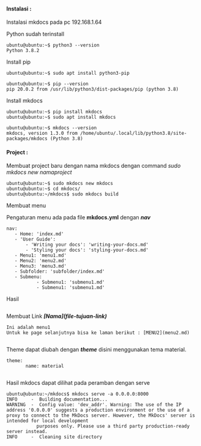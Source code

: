 <h4>Instalasi :</h4>

<p>Instalasi mkdocs pada pc 192.168.1.64</p>

<p>Python sudah terinstall</p>

<pre>
<code>ubuntu@ubuntu:~$ python3 --version
Python 3.8.2
</code></pre>

<p>Install pip</p>

<pre>
<code>ubuntu@ubuntu:~$ sudo apt install python3-pip
</code></pre>

<pre>
<code>ubuntu@ubuntu:~$ pip --version
pip 20.0.2 from /usr/lib/python3/dist-packages/pip (python 3.8)
</code></pre>

<p>Install mkdocs</p>

<pre>
<code>ubuntu@ubuntu:~$ pip install mkdocs
ubuntu@ubuntu:~$ sudo apt install mkdocs
</code></pre>

<pre>
<code>ubuntu@ubuntu:~$ mkdocs --version
mkdocs, version 1.3.0 from /home/ubuntu/.local/lib/python3.8/site-packages/mkdocs (Python 3.8)
</code></pre>

<h4>Project :&nbsp;</h4>

<p>Membuat project baru dengan nama mkdocs dengan command&nbsp;<em>sudo mkdocs new namaproject</em></p>

<pre>
<code>ubuntu@ubuntu:~$ sudo mkdocs new mkdocs
ubuntu@ubuntu:~$ cd mkdocs/
ubuntu@ubuntu:~/mkdocs$ sudo mkdocs build
</code></pre>

<p>Membuat menu</p>

<p>Pengaturan menu ada pada file&nbsp;<strong>mkdocs.yml</strong>&nbsp;dengan&nbsp;<em><strong>nav</strong></em></p>

<pre>
<code>nav:
   - Home: 'index.md'
   - 'User Guide':
       - 'Writing your docs': 'writing-your-docs.md'
       - 'Styling your docs': 'styling-your-docs.md'
   - Menu1: 'menu1.md'
   - Menu2: 'menu2.md'
   - Menu3: 'menu3.md'
   - Subfolder: 'subfolder/index.md'
   - Submenu:
           - Submenu1: 'submenu1.md'
           - Submenu1: 'submenu1.md'
</code></pre>

<p>Hasil</p>

<p><img alt="" src="https://taiga.rujak.id/media/attachments/1/0/5/5/3bc962d8cc320973da0a9925be548134f3063dacd5ed58ce2e09947bd0c9/desktop-screenshot.png?token=YskJzg%3AcwiQCiaA6A3d4LRrZc9RzA7DJ3rpKNYs0hBt23DQnxOUWOjEqTqShpo0a8BWxQ8wHNZ-ovsKVRAxZ7ds-ofsDQ#_taiga-refresh=issue:12414" /></p>

<p>Membuat Link&nbsp;<em><strong>[Nama](file-tujuan-link)</strong></em></p>

<pre>
<code>Ini adalah menu1
Untuk ke page selanjutnya bisa ke laman berikut : [MENU2](menu2.md)
</code></pre>

<p><img alt="" src="https://taiga.rujak.id/media/attachments/b/0/d/3/94d4a57b3ce03386ef380f170ee2c4c49d8240837f1f7becae9e2d9a813b/menu1-my-docs.png?token=YskJzg%3A_E9Yl3MAdXCSzOsoHQLz0z9DVeixYgv_gcPu7fxVilJanOqAi4dogidBz6CM1bB4CFXKpRCrAZ9GpcDULnUblw#_taiga-refresh=issue:12415" /></p>

<p>Theme dapat diubah dengan&nbsp;<em><strong>theme</strong></em>&nbsp;disini menggunakan tema material.</p>

<pre>
<code>theme:
       name: material
</code></pre>

<p><img alt="" src="https://taiga.rujak.id/media/attachments/c/0/4/5/bf529d402822b11a31d48706242b52a0021b0b9c4193f76bbedf6db8aad2/menu1-dokumen-pertama.png?token=YskJzg%3AO2YCt9VlifNStTiaKaSNm89hnkt3Ce3jVmBAC-nS1I4asVRhB2Nvniwgrjph7UYPQU2kAGuiiE2UhcWn8L0nwQ#_taiga-refresh=issue:12416" /></p>

<p>Hasil mkdocs dapat dilihat pada peramban dengan serve&nbsp;</p>

<pre>
<code>ubuntu@ubuntu:~/mkdocs$ mkdocs serve -a 0.0.0.0:8000
INFO     -  Building documentation...
WARNING  -  Config value: 'dev_addr'. Warning: The use of the IP address '0.0.0.0' suggests a production environment or the use of a proxy to connect to the MkDocs server. However, the MkDocs' server is intended for local development
           purposes only. Please use a third party production-ready server instead.
INFO     -  Cleaning site directory
</code></pre>

<p><img alt="" src="https://taiga.rujak.id/media/attachments/e/6/a/e/f6c176e866c7321b7dd3c1b604f3f20439f18839bbaa14a1bb6ee9fe9e19/desktop-screenshot-1.png?token=YskJzg%3AHgqWXDGcHjTc6INAdKM3FgX49UKprsMmOk-sDhBH0H5b8TmLt7cbZte63Uj-RaHglj55u3XbhrLP6WY6-tKOOQ#_taiga-refresh=issue:12417" /></p>


